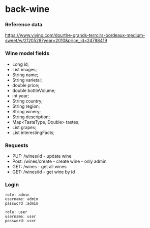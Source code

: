 # back-wine

### Reference data
https://www.vivino.com/dourthe-grands-terroirs-bordeaux-medium-sweet/w/2120528?year=2010&price_id=24788419

### Wine model fields
- Long id;
- List<String> images;
- String name;
- String varietal;
- double price;
- double bottleVolume;
- int year;
- String country;
- String region;
- String winery;
- String description;
- Map<TasteType, Double> tastes;
- List<String> grapes;
- List<String> interestingFacts;

### Requests
- PUT: /wines/id - update wine
- Post: /wines/create - create wine - only admin
- GET: /wines - get all wines
- GET: /wines/id - get wine by id

### Login
    role: admin
    username: admin
    password :admin

    role: user
    username: user
    password: user
